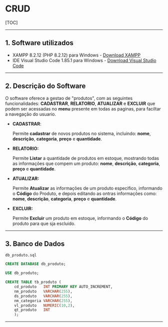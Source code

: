 # CRUD



[TOC]



---



## 1. Software utilizados

- XAMPP 8.2.12 (PHP 8.2.12) para Windows  - [Download XAMPP](https://www.apachefriends.org/index.html)
- IDE Visual Studio Code 1.85.1 para Windows - [Download Visual Studio Code](https://code.visualstudio.com/Download)



---



## 2. Descrição do Software



O software oferece a gestao de "produtos", com as seguintes funcionalidades: **CADASTRAR**, **RELATORIO**, **ATUALIZAR** e **EXCLUIR** que podem ser acessadas no **menu** presente em todas  as paginas, para faciltar a navegação do usuario.



- **CADASTRAR**:

  Permite **cadastrar** de novos produtos no sistema, incluindo: **nome**, **descrição**, **categoria**, **preço** e **quantidade**.

  

- **RELATORIO:**

  Permite **Listar** a quantidade de produtos em estoque, mostrando todas as informações que compem um produto: **nome**, **descrição**, **categoria**, **preço** e **quantidade**.

  

- **ATUALIZAR:**

  Permite **Atualizar** as informações de um produto especifico, informando o **Código** do Produto, e depois editando as ontras informações como: **nome**, **descrição**, **categoria**, **preço** e **quantidade**.

  

- **EXCLUIR:**

  Permite **Excluir** um produto em estoque, informando o **Código** do produto para que sja escluido.



---



## 3. Banco de Dados



`db_produto.sql`

````sql
CREATE DATABASE db_produto;

USE db_produto;

CREATE TABLE tb_produto (
    cd_produto   INT PRIMARY KEY AUTO_INCREMENT,
    nm_produto   VARCHAR(255),
    ds_produto   VARCHAR(255),
    nm_categoria VARCHAR(255),
    vl_produto   NUMERIC(10,2),
    qt_produto   INT
    );
````



---

